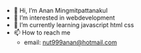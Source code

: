 - 👋 Hi, I’m Anan Mingmitpattanakul
- 👀 I’m interested in webdevelopment
- 🌱 I’m currently learning javascript html css
- 📫 How to reach me 
  - email: nut999anan@hotmail.com


